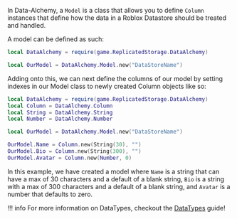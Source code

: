 In Data-Alchemy, a `Model` is a class that allows you to define `Column` instances that define how the data in a Roblox Datastore should be treated and handled.

A model can be defined as such:

```lua
local DataAlchemy = require(game.ReplicatedStorage.DataAlchemy)

local OurModel = DataAlchemy.Model.new("DataStoreName")
```

Adding onto this, we can next define the columns of our model by setting indexes in our Model class to newly created Column objects like so:

```lua
local DataAlchemy = require(game.ReplicatedStorage.DataAlchemy)
local Column = DataAlchemy.Column
local String = DataAlchemy.String
local Number = DataAlchemy.Number

local OurModel = DataAlchemy.Model.new("DataStoreName")

OurModel.Name = Column.new(String(30), "")
OurModel.Bio = Column.new(String(300), "")
OurModel.Avatar = Column.new(Number, 0)
```

In this example, we have created a model where `Name` is a string that can have a max of 30 characters and a default of a blank string, `Bio` is a string with a max of 300 characters and a default of a blank string, and `Avatar` is a number that defaults to zero.

!!! info
	For more information on DataTypes, checkout the [DataTypes](guide/datatypes) guide!

